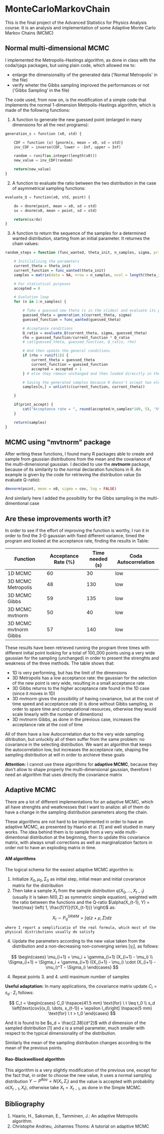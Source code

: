 # MonteCarloMarkovChain

This is the final project of the Advanced Statistics for Physics Analysis course. It is an analysis and implementation of some Adaptive Monte Carlo Markov Chains (MCMC)

## Normal multi-dimensional MCMC

I implemented the Metropolis-Hastings algorithm, as done in class with the coda/rjags packages, but using plain code, which allowed me to:

- enlarge the dimensionality of the generated data ('Normal Metropolis' in the file)
- verify wheter the Gibbs sampling improved the performances or not ('Gibbs Sampling' in the file)

The code used, from now on, is the modification of a simple code that implements the normal 1-dimension Metrpolis-Hastings algorithm, which is made of the following functions:

1. A function to generate the new guessed point (enlarged in many dimensions for all the next programs):

```python
generation_s = function (x0, std) {

    CDF = function (x) {pnorm(x, mean = x0, sd = std)}
    inv_CDF = inverse(CDF, lower = -Inf, upper = Inf)

    random = runif(as.integer(length(x0)))
    new_value = inv_CDF(random)

    return(new_value)
}
```

2. A function to evaluate the ratio between the two distribution in the case of asymmetrical sampling functions:

```python
evaluate_Q = function(x0, std, point) {

    dx = dnorm(point, mean = x0, sd = std)
    sx = dnorm(x0, mean = point, sd = std)

    return(sx/dx)
}
```

3. A function to return the sequence of the samples for a determined wanted distribution, starting from an initial parameter. It returnes the chain values:

```R
random_steps = function (func_wanted, theta_init, n_samples, sigma, print_accept=FALSE) {

    # Initilalizing the parameters
    current_theta = theta_init
    current_function = func_wanted(theta_init)
    samples = matrix(data = NA, nrow = n_samples, ncol = length(theta_init) + 1)

    # For statistical purposes
    accepted = 0

    # Evolution loop
    for (n in 1:n_samples) {

        # Take a guessed new theta (s in the slides) and evaluate its probability
        guessed_theta = generation_s(current_theta, sigma)
        guessed_function = func_wanted(guessed_theta)

        # Acceptance conditions
        Q_ratio = evaluate_Q(current_theta, sigma, guessed_theta)
        rho = guessed_function/current_function * Q_ratio
        # cat(guessed_theta, guessed_function, Q_ratio, rho)

        # And then update the general conditions
        if (rho > runif(1)) {
            current_theta = guessed_theta
            current_function = guessed_function
            accepted = accepted + 1
        } # else they remain unchanged and then loaded direcctly in the solutions vector

        # Saving the generated samples because R doesn't accept two elements in returns
        samples[n,] = unlist(c(current_function, current_theta))

    }

    if(print_accept) {
        cat("Acceptance rate = ", round(accepted/n_samples*100, 5), '%\n')
    }

    return(samples)
}

```

## MCMC using "mvtnorm" package

After writing these functions, I found many R packages able to create and sample from gaussian distributions from the mean and the covariance of the multi-dimensional gaussian. I decided to use the ***mvtnorm*** package, because of its similarity to the normal declaration functions in R. An example is given by the code for retrieving the distribution value (to evaluate Q-ratio):

```R
dmvnorm(point, mean = x0, sigma = cov, log = FALSE)
```

And similarly here I added the possibility for the Gibbs sampling in the multi-dimentional case

## Are these improvements worth it?

In order to see if the effort of improving the function is worthy, I run it in order to find the 3-D gaussian with fixed different variance, timed the program and looked at the acceptance rate, finding the results in Table:

| Function              | Acceptance Rate (%) | Time needed (s) | Coda Autocorrelation |
| --------------------- | ------------------- | --------------- | -------------------- |
| 1D MCMC               | 60                  | 30              | low                  |
| 3D MCMC Metropolis    | 48                  | 130             | low                  |
| 3D MCMC Gibbs         | 59                  | 135             | low                  |
| 3D MCMC mvtnorm       | 50                  | 40              | low                  |
| 3D MCMC mvtnorm Gibbs | 57                  | 140             | low                  |

These results have been retrieved running the program three times with different initial point looking for a total of 100_000 points using a very wide gaussian for the sampling (unchanged) in order to present the strenghts and weakness of the three methods. The table shows that:

- 1D is very performing, but has the limit of the dimensions
- 3D Metropolis has a low acceptance rate: the gaussian for the selection of the new point is very wide, resulting in a small acceptance rate
- 3D Gibbs returns to the higher acceptance rate found in the 1D case (since it moves in 1D)
- 3D mvtnorm gives the possibility of having covariance, but at the cost of time speed and acceptance rate (it is done without Gibbs sampling, in order to spare time and computational resources, otherwise they would scale linearly with the number of dimentions)
- 3D mvtnorm Gibbs, as done in the previous case, increases the acceptance rate at the cost of time

All of them have a low Autocorrelation due to the very wide sampling ditribution, but unluckily all of them suffer from the same problem: no covariance in the selecting distribution. We want an algorithm that keeps the autocorrelation low, but increases the acceptance rate, shaping the sampling distribution at will in order to archieve these goals

**Attention:** I cannot use these algorithms for **adaptive MCMC**, because they don't allow to shape properly the multi-dimensional gaussian, therefore I need an algorithm that uses directly the covariance matrix

## Adaptive MCMC

There are a lot of different implementations for an adaptive MCMC, which all have strenghts and weatknesses that I want to analize: all of them do have a change in the sampling distribution parameters along the chain.

These algorithms are not hard to be implemented in order to have an adaptive MCMC, as presented by Haario et al. $[1]$ and well studied in many works. The idea behind them is to sample from a very wide multi-dimentional distribution at the beginning, then to update this covariance matrix, with always small corrections as well as marginalization factors in order not to have an exploding matrix in time.

#### AM algorithms

The logical schema for the easiest adaptive MCMC algorithm is:

1. Initialize $X_0, \mu_0, \Sigma_0$ as initial step, initial mean and initial covariance matrix for the distribution
2. Then take a sample $X_t$ from the sample distribution $q(X_0, \dots, X_{t-1})$ (usually it is taken $N(0, \Sigma)$ as symmetric simple equation), weighted with the ratio between the functions and the Q-ratio $\alpha(X_{t-1}, Y) = \text{max} \left( 1, \frac{f(Y)}{f(X_{t-1})} \right)$ as:

$$
X_t \backsim P^{SRWM}_q = \int  q(z + \mu, \Sigma) dz
$$

    where I report a semplificatio of the real formula, which most of the physical distributions usually do satisfy

4. Update the parameters according to the new value taken from the distribution and a non-decreasing non-converging series $\left[ \gamma_i \right]$, as follows:

$$
\begin{cases}
    \mu_{i+1} = \mu_i + \gamma_{i+1} (X_{i+1} - \mu_i) \\
    \Sigma_{i+1} = \Sigma_i + \gamma_{i+1} ((X_{i+1} - \mu_i) \cdot (X_{i+1} - \mu_i)^T - \Sigma_i)
\end{cases}
$$

4. Repeat points 3. and 4. until maximum number of samples

**Useful adaptation:** In many applications, the covariance matrix update $C_i = s_d \cdot \Sigma_i$ follows:

$$
C_t = 
\begin{cases}
    C_0 \hspace{41.5 mm} \text{for} \ t \leq t_0 \\
    s_d \left[\text{cov}(x_0, \dots, x_{t-1}) + \epsilon I_d\right] \hspace{5 mm} \text{for} \ t > t_0 
\end{cases}
$$

And it is found to be $s_d = \frac{2.38}{d^2}$ with $d$ dimension of the sampled distribution $[1]$ and $\epsilon$ is a small parameter, much smaller with respect to the typical dimensionality of the distribution.

Similarly the mean of the sampling distribution changes according to the mean of the previous points.

#### Rao-Blackwellised algorithm

This algorithm is a very slightly modification of the previous one, except for the fact that, in order to choose the new value, it uses a normal sampling distribution $Y \backsim P^{Rao} = N(X_i, \Sigma_i)$ and the value is accepted with probability $\alpha(X_{t-1}, X_t)$, otherwise take $X_t = X_{t-1}$, as done in the Simple MCMC.

## Bibliography

1. Haario, H., Saksman, E., Tamminen, J.: An adaptive Metropolis algorithm.
2. Christophe Andrieu, Johannes Thoms: A tutorial on adaptive MCMC
